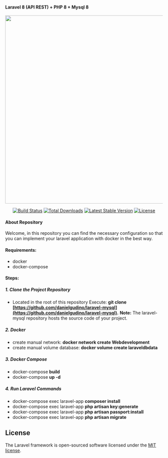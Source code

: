 #### Laravel 8 (API REST) + PHP 8 + Mysql 8

<p align="center"><a href="https://laravel.com" target="_blank"><img src="https://i.ibb.co/D4Rpj92/Selection-021.png" width="600"></a></p>

<p align="center">
<a href="https://travis-ci.org/laravel/framework"><img src="https://travis-ci.org/laravel/framework.svg" alt="Build Status"></a>
<a href="https://packagist.org/packages/laravel/framework"><img src="https://img.shields.io/packagist/dt/laravel/framework" alt="Total Downloads"></a>
<a href="https://packagist.org/packages/laravel/framework"><img src="https://img.shields.io/packagist/v/laravel/framework" alt="Latest Stable Version"></a>
<a href="https://packagist.org/packages/laravel/framework"><img src="https://img.shields.io/packagist/l/laravel/framework" alt="License"></a>
</p>

#### About Repository

Welcome, in this repository you can find the necessary configuration so that you can implement your laravel application with docker in the best way.

#### Requirements:
- docker
- docker-compose

#### Steps:

##### 1. Clone the Project Repository 
- Located in the root of this repository Execute: 
  **git clone [https://github.com/danielgudino/laravel-mysql](https://github.com/danielgudino/laravel-mysql).**
  **Note:** The laravel-mysql repository hosts the source code of your project.

##### 2. Docker
- create manual network: **docker network create Webdevelopment**
- create manual volume database: **docker volume create laraveldbdata**

##### 3. Docker Compose
- docker-compose **build**
- docker-compose **up -d**

##### 4. Run Laravel Commands
- docker-compose exec laravel-app **composer install**
- docker-compose exec laravel-app **php artisan key:generate**
- docker-compose exec laravel-app **php artisan passport:install**
- docker-compose exec laravel-app **php artisan migrate**

## License

The Laravel framework is open-sourced software licensed under the [MIT license](https://opensource.org/licenses/MIT).
